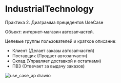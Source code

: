 # IndustrialTechnology

Практика 2. Диаграмма прецедентов UseCase

Объект: интернет-магазин автозапчастей.

Целевые группы пользователей и краткое описание:
- Клиент (Делает заказы автозапчастей)
- Поставщик (Продает автозапчасти)
- Склад (Управляет доставкой и остатками)
- ПВЗ (Отвечает за выдачу заказов)

![use_case_ap drawio](https://github.com/user-attachments/assets/db936803-232a-4336-8fc1-3ff2711320b9)
